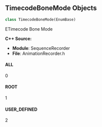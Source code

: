 ## TimecodeBoneMode Objects

```python
class TimecodeBoneMode(EnumBase)
```

ETimecode Bone Mode

**C++ Source:**

- **Module**: SequenceRecorder
- **File**: AnimationRecorder.h

<a id="unreal.TimecodeBoneMode.ALL"></a>

#### ALL

0

<a id="unreal.TimecodeBoneMode.ROOT"></a>

#### ROOT

1

<a id="unreal.TimecodeBoneMode.USER_DEFINED"></a>

#### USER_DEFINED

2

<a id="unreal.BakingKeySettings"></a>